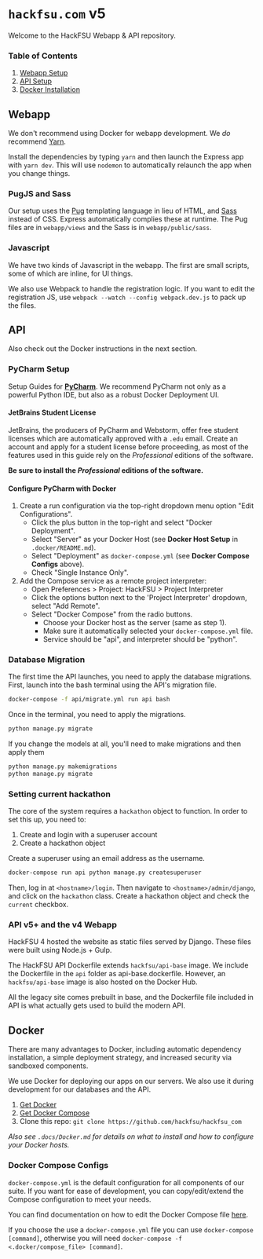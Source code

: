 # `hackfsu.com` v5
Welcome to the HackFSU Webapp & API repository. 

### Table of Contents
1. [Webapp Setup](#webapp)
2. [API Setup](#api)
3. [Docker Installation](#docker)

## Webapp

We don't recommend using Docker for webapp development. We _do_ recommend [Yarn](https://yarnpkg.com). 

Install the dependencies by typing `yarn` and then launch the Express app with `yarn dev`. This will use `nodemon` to automatically relaunch the app when you change things.

### PugJS and Sass

Our setup uses the [Pug](https://pugjs.org/) templating language in lieu of HTML, and [Sass](http://sass-lang.com/) instead of CSS. Express automatically complies these at runtime. The Pug files are in `webapp/views` and the Sass is in `webapp/public/sass`. 

### Javascript

We have two kinds of Javascript in the webapp. The first are small scripts, some of which are inline, for UI things. 

We also use Webpack to handle the registration logic. If you want to edit the registration JS, use `webpack --watch --config webpack.dev.js` to pack up the files. 

## API 
Also check out the Docker instructions in the next section.

### PyCharm Setup
Setup Guides for **[PyCharm](https://www.jetbrains.com/pycharm/)**. We recommend PyCharm not only as a powerful Python IDE, but also as a robust Docker Deployment UI.

#### JetBrains Student License
JetBrains, the producers of PyCharm and Webstorm, offer free student licenses which are automatically approved with a `.edu` email. Create an account and apply for a student license before proceeding, as most of the features used in this guide rely on the *Professional* editions of the software. 

**Be sure to install the *Professional* editions of the software.**

#### Configure PyCharm with Docker
1. Create a run configuration via the top-right dropdown menu option "Edit Configurations".
    * Click the plus button in the top-right and select "Docker Deployment".
    * Select "Server" as your Docker Host (see **Docker Host Setup** in `.docker/README.md`).
    * Select "Deployment" as `docker-compose.yml` (see **Docker Compose Configs** above).
    * Check "Single Instance Only".
2. Add the Compose service as a remote project interpreter:
    * Open Preferences > Project: HackFSU > Project Interpreter
    * Click the options button next to the 'Project Interpreter' dropdown, select "Add Remote". 
    * Select "Docker Compose" from the radio buttons.
        * Choose your Docker host as the server (same as step 1).
        * Make sure it automatically selected your `docker-compose.yml` file.
        * Service should be "api", and interpreter should be "python". 

### Database Migration
The first time the API launches, you need to apply the database migrations. First, launch into the bash terminal using the API's migration file. 

```bash
docker-compose -f api/migrate.yml run api bash
```
Once in the terminal, you need to apply the migrations.

```bash
python manage.py migrate
```

If you change the models at all, you'll need to make migrations and then apply them

```bash
python manage.py makemigrations
python manage.py migrate
```

### Setting current hackathon
The core of the system requires a `hackathon` object to function. In order to set this up, you need to:
1. Create and login with a superuser account
2. Create a hackathon object


Create a superuser using an email address as the username.
```bash
docker-compose run api python manage.py createsuperuser
```

Then, log in at `<hostname>/login`. Then navigate to `<hostname>/admin/django`, and click on the `hackathon` class. Create a hackathon object and check the `current` checkbox.

### API v5+ and the v4 Webapp
HackFSU 4 hosted the website as static files served by Django. These files were built using Node.js + Gulp. 

The HackFSU API Dockerfile extends `hackfsu/api-base` image. We include the Dockerfile in the `api` folder as api-base.dockerfile. However, an `hackfsu/api-base` image is also hosted on the Docker Hub. 

All the legacy site comes prebuilt in base, and the Dockerfile file included in API is what actually gets used to build the modern API. 

## Docker

There are many advantages to Docker, including automatic dependency installation, a simple deployment strategy, and increased security via sandboxed components.

We use Docker for deploying our apps on our servers. We also use it during development for our databases and the API. 

1. [Get Docker](https://docs.docker.com/engine/getstarted/step_one/#/step-1-get-docker)
2. [Get Docker Compose](https://docs.docker.com/compose/install/)
3. Clone this repo: `git clone https://github.com/hackfsu/hackfsu_com`

*Also see `.docs/Docker.md` for details on what to install and how to configure your Docker hosts.*

### Docker Compose Configs
`docker-compose.yml` is the default configuration for all components of our suite. If you want for ease of development, you can copy/edit/extend the Compose configuration to meet your needs. 

You can find documentation on how to edit the Docker Compose file [here](https://docs.docker.com/compose/compose-file/compose-file-v2/). 

If you choose the use a `docker-compose.yml` file you can use `docker-compose [command]`, otherwise you will need `docker-compose -f <.docker/compose_file> [command]`. 